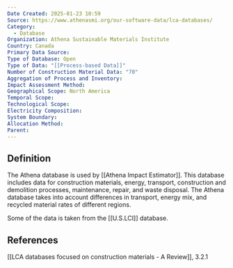 ```yaml
---
Date Created: 2025-01-23 10:59
Source: https://www.athenasmi.org/our-software-data/lca-databases/
Category:
  - Database
Organization: Athena Sustainable Materials Institute
Country: Canada
Primary Data Source: 
Type of Database: Open
Type of Data: "[[Process-based Data]]"
Number of Construction Material Data: "70"
Aggregation of Process and Inventory: 
Impact Assessment Method: 
Geographical Scope: North America
Temporal Scope: 
Technological Scope: 
Electricity Composition: 
System Boundary: 
Allocation Method: 
Parent:
---
```

## Definition
The Athena database is used by [[Athena Impact Estimator]]. This database includes data for construction materials, energy, transport, construction and demolition processes, maintenance, repair, and waste disposal. The Athena database takes into account differences in transport, energy mix, and recycled material rates of different regions.

Some of the data is taken from the [[U.S.LCI]] database.
## References
[[LCA databases focused on construction materials - A Review]], 3.2.1